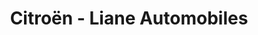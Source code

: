 ---
title: "Citroën - Liane Automobiles"
url: /saint-leonard/citroen-liane-automobiles/
shop: voiture
---